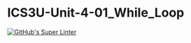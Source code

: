 # ICS3U-Unit-4-01_While_Loop

[![GitHub's Super Linter](https://github.com/hanin-hasan/ICS3U-Unit-4-01_While_Loop/workflows/GitHub's%20Super%20Linter/badge.svg)](https://github.com/hanin-hasan/ICS3U-Unit-4-01_While_Loop/actions)
